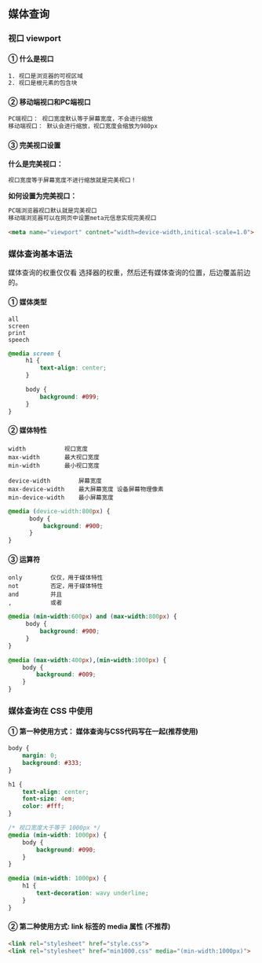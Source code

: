 ## 媒体查询

### 视口 viewport

#### ① 什么是视口

```css
1. 视口是浏览器的可视区域
2. 视口是根元素的包含块
```

#### ② 移动端视口和PC端视口

```css
PC端视口： 视口宽度默认等于屏幕宽度，不会进行缩放
移动端视口： 默认会进行缩放，视口宽度会缩放为980px
```

#### ③ 完美视口设置

**什么是完美视口：** 

```
视口宽度等于屏幕宽度不进行缩放就是完美视口！
```

**如何设置为完美视口：**

```html
PC端浏览器视口默认就是完美视口
移动端浏览器可以在网页中设置meta元信息实现完美视口
```

```html
<meta name="viewport" contnet="width=device-width,initical-scale=1.0">
```

### 媒体查询基本语法

媒体查询的权重仅仅看 选择器的权重，然后还有媒体查询的位置，后边覆盖前边的。

#### ① 媒体类型

```
all
screen
print
speech	
```

```css
@media screen {
     h1 {
         text-align: center;
     }

     body {
         background: #099;
     }
}
```

#### ② 媒体特性

```
width			视口宽度
max-width		最大视口宽度
min-width		最小视口宽度

device-width		屏幕宽度
max-device-width	最大屏幕宽度 设备屏幕物理像素
min-device-width	最小屏幕宽度
```

```css
@media (device-width:800px) {
      body {
          background: #900;
      }
}
```

#### ③ 运算符

```
only		仅仅，用于媒体特性
not			否定，用于媒体特性
and			并且
,			或者
```

```css
@media (min-width:600px) and (max-width:800px) {
     body {
         background: #900;
     }
}

@media (max-width:400px),(min-width:1000px) {
    body {
        background: #009;
    }
}
```

### 媒体查询在 CSS 中使用

#### ① 第一种使用方式： 媒体查询与CSS代码写在一起(推荐使用)

```css
body {
    margin: 0;
    background: #333;
}

h1 {
    text-align: center;
    font-size: 4em;
    color: #fff;
}

/* 视口宽度大于等于 1000px */
@media (min-width: 1000px) {
    body {
        background: #090;
    }
}

@media (min-width: 1000px) {
    h1 {
        text-decoration: wavy underline;
    }
}
```

#### ② 第二种使用方式:  link 标签的 media 属性 (不推荐)

```html
<link rel="stylesheet" href="style.css">
<link rel="stylesheet" href="min1000.css" media="(min-width:1000px)">
```

